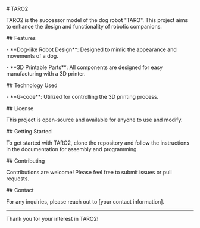 \# TARO2



TARO2 is the successor model of the dog robot "TARO". This project aims to enhance the design and functionality of robotic companions.



\## Features

\- \*\*Dog-like Robot Design\*\*: Designed to mimic the appearance and movements of a dog.

\- \*\*3D Printable Parts\*\*: All components are designed for easy manufacturing with a 3D printer.



\## Technology Used

\- \*\*G-code\*\*: Utilized for controlling the 3D printing process.



\## License

This project is open-source and available for anyone to use and modify.



\## Getting Started

To get started with TARO2, clone the repository and follow the instructions in the documentation for assembly and programming.



\## Contributing

Contributions are welcome! Please feel free to submit issues or pull requests.



\## Contact

For any inquiries, please reach out to \[your contact information].



---



Thank you for your interest in TARO2!



